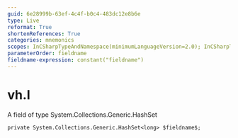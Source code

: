 ```yaml
---
guid: 6e28999b-63ef-4c4f-b0c4-483dc12e8b6e
type: Live
reformat: True
shortenReferences: True
categories: mnemonics
scopes: InCSharpTypeAndNamespace(minimumLanguageVersion=2.0); InCSharpTypeMember(minimumLanguageVersion=2.0)
parameterOrder: fieldname
fieldname-expression: constant("fieldname")
---
```


# vh.l

A field of type System.Collections.Generic.HashSet<long>

```
private System.Collections.Generic.HashSet<long> $fieldname$;
```
